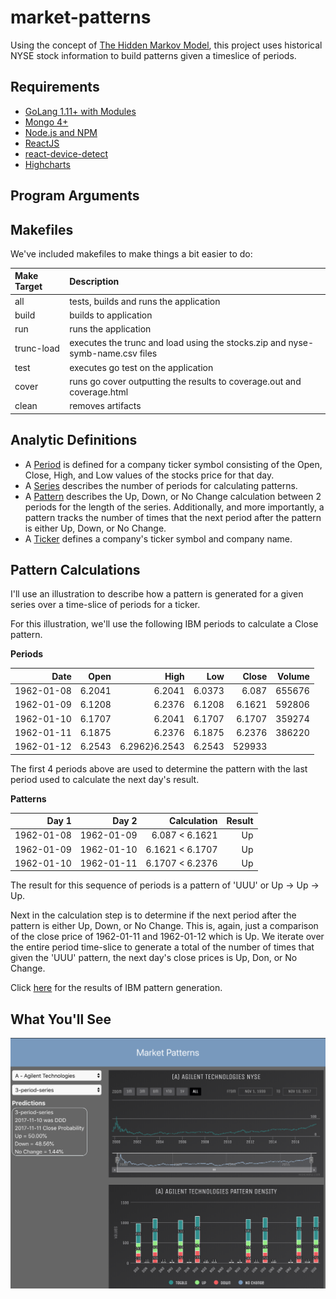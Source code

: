 # market-patterns

Using the concept of [The Hidden Markov Model](https://en.wikipedia.org/wiki/Hidden_Markov_model), this project uses historical NYSE stock information to build patterns given a timeslice of periods.  

## Requirements

* [GoLang 1.11+ with Modules](https://golang.org/dl/)
* [Mongo 4+](https://www.mongodb.com/download-center/community)
* [Node.js and NPM](https://www.npmjs.com/get-npm)
* [ReactJS](https://www.codecademy.com/articles/react-setup-i)
* [react-device-detect](https://github.com/duskload/react-device-detect)
* [Highcharts](https://www.highcharts.com/docs/getting-started/install-from-npm)

## Program Arguments

## Makefiles

We've included makefiles to make things a bit easier to do:

| Make Target | Description |
|:------------|:------------|
|all| tests, builds and runs the application|
|build| builds to application|
|run| runs the application|
|trunc-load| executes the trunc and load using the stocks.zip and nyse-symb-name.csv files|
|test| executes go test on the application|
|cover| runs go cover outputting the results to coverage.out and coverage.html|
|clean| removes artifacts|

## Analytic Definitions

* A [Period](model/period.go) is defined for a company ticker symbol consisting of the Open, Close, High, and Low values of the stocks price for that day.  
* A [Series](model/series.go) describes the number of periods for calculating patterns.
* A [Pattern](model/pattern.go) describes the Up, Down, or No Change calculation between 2 periods for the length of the series.  Additionally, and more importantly, a pattern tracks the number of times that the next period after the pattern is either Up, Down, or No Change.
* A [Ticker](model/ticker.go) defines a company's ticker symbol and company name.

## Pattern Calculations

I'll use an illustration to describe how a pattern is generated for a given series over a time-slice of periods for a ticker.

For this illustration, we'll use the following IBM periods to calculate a Close pattern.

**Periods**

| Date     | Open | High | Low  | Close | Volume |
|---------:|-----:|-----:|-----:|------:|-------:|
|1962-01-08|6.2041|6.2041|6.0373|6.087  |655676  |
|1962-01-09|6.1208|6.2376|6.1208|6.1621 |592806  |
|1962-01-10|6.1707|6.2041|6.1707|6.1707 |359274  |
|1962-01-11|6.1875|6.2376|6.1875|6.2376 |386220  |
|1962-01-12|6.2543|6.2962}6.2543|6.2543 |529933  |

The first 4 periods above are used to determine the pattern with the last period used to calculate the next day's result.

**Patterns**

| Day 1    | Day 2    | Calculation     | Result |
|---------:|---------:|----------------:|-------:|
|1962-01-08|1962-01-09| 6.087 < 6.1621  | Up     |
|1962-01-09|1962-01-10| 6.1621 < 6.1707 | Up     |
|1962-01-10|1962-01-11| 6.1707 < 6.2376 | Up     |

The result for this sequence of periods is a pattern of 'UUU' or Up -> Up -> Up.

Next in the calculation step is to determine if the next period after the pattern is either Up, Down, or No Change. This is, again, just a comparison of the close price of 1962-01-11 and 1962-01-12 which is Up.  We iterate over the entire period time-slice to generate a total of the number of times that given the 'UUU' pattern, the next day's close prices is Up, Don, or No Change.

Click [here](output/ibm.md) for the results of IBM pattern generation.

## What You'll See

![Image](output/example.png)

